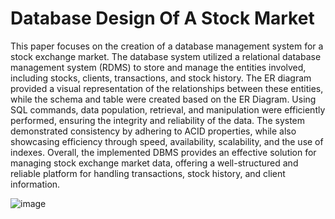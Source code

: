 # Database Design Of A Stock Market

This paper focuses on the creation of a database management system for a stock exchange 
market. The database system utilized a relational database management system (RDMS) to store and 
manage the entities involved, including stocks, clients, transactions, and stock history. The ER diagram 
provided a visual representation of the relationships between these entities, while the schema and table 
were created based on the ER Diagram. Using SQL commands, data population, retrieval, and 
manipulation were efficiently performed, ensuring the integrity and reliability of the data. The system 
demonstrated consistency by adhering to ACID properties, while also showcasing efficiency through 
speed, availability, scalability, and the use of indexes. 
Overall, the implemented DBMS provides an effective solution for managing stock exchange market 
data, offering a well-structured and reliable platform for handling transactions, stock history, and client 
information.

![image](https://github.com/uthmanennie/stock-market-database-design/assets/159449534/836a2cbb-e9d2-4679-a5f3-3d7febd7a66c)

